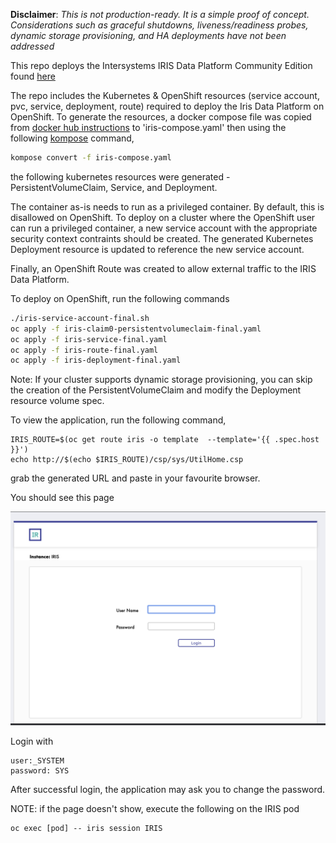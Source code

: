 **Disclaimer**: *This is not production-ready. It is a simple proof of concept. Considerations such as graceful shutdowns, liveness/readiness probes, dynamic storage provisioning, and HA deployments have not been addressed*

This repo deploys the Intersystems IRIS Data Platform Community Edition found [here](https://hub.docker.com/_/intersystems-iris-data-platform/plans/222f869e-567c-4928-b572-eb6a29706fbd?tab=instructions)

The repo includes the Kubernetes & OpenShift resources (service account, pvc, service, deployment, route) required to deploy the Iris Data Platform on OpenShift. To generate the resources, a docker compose file was copied from [docker hub instructions](https://hub.docker.com/_/intersystems-iris-data-platform/plans/222f869e-567c-4928-b572-eb6a29706fbd?tab=instructions) to 'iris-compose.yaml' then using the following [kompose](https://kompose.io/) command,

```sh
kompose convert -f iris-compose.yaml
```
the following kubernetes resources were generated - PersistentVolumeClaim, Service, and Deployment.

The container as-is needs to run as a privileged container. By default, this is disallowed on OpenShift. To deploy on a cluster where the OpenShift user can run a privileged container, a new service account with the appropriate security context contraints should be created. The generated Kubernetes Deployment resource is updated to reference the new service account.

Finally, an OpenShift Route was created to allow external traffic to the IRIS Data Platform.

To deploy on OpenShift, run the following commands

```sh
./iris-service-account-final.sh
oc apply -f iris-claim0-persistentvolumeclaim-final.yaml 
oc apply -f iris-service-final.yaml
oc apply -f iris-route-final.yaml
oc apply -f iris-deployment-final.yaml
```

Note: If your cluster supports dynamic storage provisioning, you can skip the creation of the PersistentVolumeClaim and modify the Deployment resource volume spec.

To view the application, run the following command, 
```
IRIS_ROUTE=$(oc get route iris -o template  --template='{{ .spec.host }}')
echo http://$(echo $IRIS_ROUTE)/csp/sys/UtilHome.csp
```
grab the generated URL and paste in your favourite browser.

You should see this page

![Screenshot](images/irislogin.png)

Login with

```
user:_SYSTEM 
password: SYS
```
After successful login, the application may ask you to change the password.

NOTE: if the page doesn't show, execute the following on the IRIS pod
```
oc exec [pod] -- iris session IRIS 
```